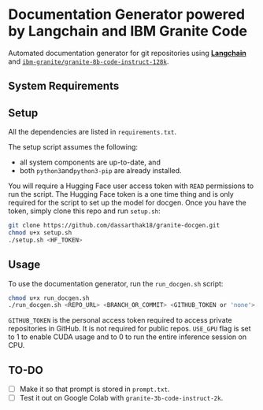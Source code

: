 # Documentation Generator powered by Langchain and IBM Granite Code

Automated documentation generator for git repositories using [**Langchain**](https://www.langchain.com/) and [``ibm-granite/granite-8b-code-instruct-128k``](https://huggingface.co/ibm-granite/granite-8b-code-instruct-128k).

## System Requirements

## Setup

All the dependencies are listed in ``requirements.txt``.

The setup script assumes the following:
* all system components are up-to-date, and
* both ``python3``and``python3-pip`` are already installed.

You will require a Hugging Face user access token with ``READ`` permissions to run the script. The Hugging Face token is a one time thing and is only required for the script to set up the model for docgen. Once you have the token, simply clone this repo and run ``setup.sh``:

```bash
git clone https://github.com/dassarthak18/granite-docgen.git
chmod u+x setup.sh
./setup.sh <HF_TOKEN>
```

## Usage

To use the documentation generator, run the ``run_docgen.sh`` script:

```bash
chmod u+x run_docgen.sh
./run_docgen.sh <REPO_URL> <BRANCH_OR_COMMIT> <GITHUB_TOKEN or 'none'> [USE_GPU]
```

``GITHUB_TOKEN`` is the personal access token required to access private repositories in GitHub. It is not required for public repos. ``USE_GPU`` flag is set to 1 to enable CUDA usage and to 0 to run the entire inference session on CPU.

## TO-DO

- [ ] Make it so that prompt is stored in ``prompt.txt``.
- [ ] Test it out on Google Colab with ``granite-3b-code-instruct-2k``.
